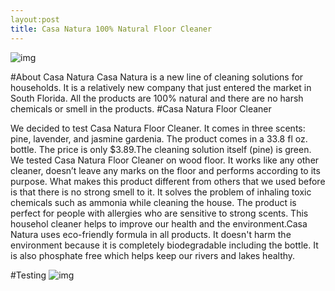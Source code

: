 ```yaml
---
layout:post
title: Casa Natura 100% Natural Floor Cleaner 
---
```

![img](http://casanaturaproducts.com/wp-content/uploads/2014/07/Gardenia1200X480-1024x409.jpg)

#About Casa Natura
Casa Natura is a new line of cleaning solutions for households. It is a relatively new company that just entered the market in South Florida. All the products are 100% natural and there are no harsh chemicals or smell in the products. 
#Casa Natura Floor Cleaner

We decided to test Casa Natura Floor Cleaner. It comes in three scents: pine, lavender, and jasmine gardenia. The product comes in a 33.8 fl oz. bottle. The price is only $3.89.The cleaning solution itself (pine) is green. We tested Casa Natura Floor Cleaner on wood floor. It works like any other cleaner, doesn’t leave any marks on the floor and performs according to its purpose. What makes this product different from others that we used before is that there is no strong smell to it. It solves the problem of inhaling toxic chemicals such as ammonia while cleaning the house. The product is perfect for people with allergies who are sensitive to strong scents. This househol cleaner helps to improve our health and the environment.Casa Natura uses eco-friendly formula in all  products. It doesn't harm the environment because it is completely biodegradable including the bottle. It is also phosphate free which helps keep our rivers and lakes healthy.

#Testing
![img](https://farm9.staticflickr.com/8594/16457136178_e327fa92b1_b.jpg)
